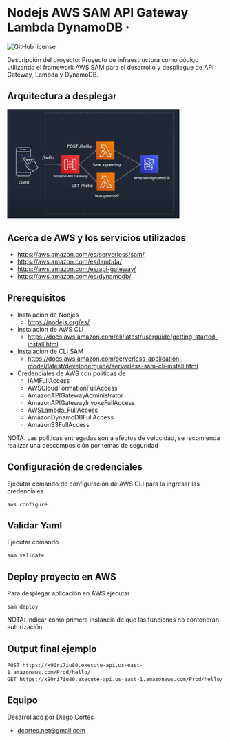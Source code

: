 # Nodejs AWS SAM API Gateway Lambda DynamoDB &middot; 

![GitHub license](https://img.shields.io/badge/license-MIT-blue.svg)

Descripción del proyecto: Proyecto de infraestructura como código utilizando el framework AWS SAM para el desarrollo y despliegue de API Gateway, Lambda y DynamoDB.

## Arquitectura a desplegar

<img width="400" alt="cal-ios" src="./infra.png">

## Acerca de AWS y los servicios utilizados

* https://aws.amazon.com/es/serverless/sam/
* https://aws.amazon.com/es/lambda/
* https://aws.amazon.com/es/api-gateway/
* https://aws.amazon.com/es/dynamodb/

## Prerequisitos

* Instalación de Nodjes
  + https://nodejs.org/es/
* Instalación de AWS CLI
  + https://docs.aws.amazon.com/cli/latest/userguide/getting-started-install.html
* Instalación de CLI SAM
  + https://docs.aws.amazon.com/serverless-application-model/latest/developerguide/serverless-sam-cli-install.html
* Credenciales de AWS con políticas de
  + IAMFullAccess
  + AWSCloudFormationFullAccess
  + AmazonAPIGatewayAdministrator
  + AmazonAPIGatewayInvokeFullAccess
  + AWSLambda_FullAccess
  + AmazonDynamoDBFullAccess
  + AmazonS3FullAccess

NOTA: Las políticas entregadas son a efectos de velocidad, se recomienda realizar una descomposición por temas de seguridad
## Configuración de credenciales

Ejecutar comando de configuración de AWS CLI para la ingresar las credenciales

```
aws configure
```

## Validar Yaml

Ejecutar comando

```
sam validate
```

## Deploy proyecto en AWS

Para desplegar aplicación en AWS ejecutar

```
sam deploy
```
NOTA: Indicar como primera instancia de que las funciones no contendran autorización


## Output final ejemplo
```
POST https://x90ri7iu80.execute-api.us-east-1.amazonaws.com/Prod/hello/
GET https://x90ri7iu80.execute-api.us-east-1.amazonaws.com/Prod/hello/
```

## Equipo

Desarrollado por Diego Cortés

* dcortes.net@gmail.com
